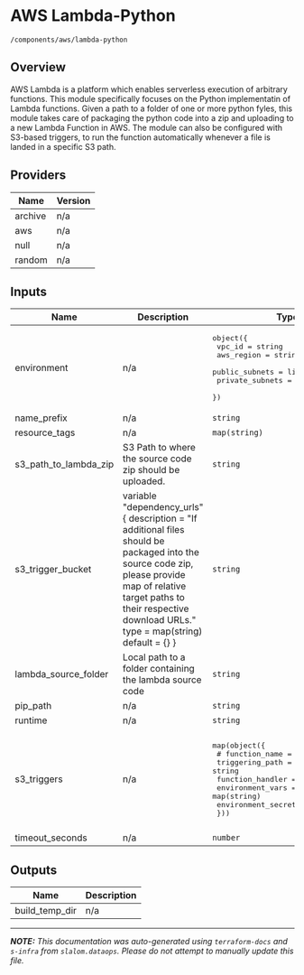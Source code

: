 
# AWS Lambda-Python

`/components/aws/lambda-python`

## Overview


AWS Lambda is a platform which enables serverless execution of arbitrary functions. This module specifically focuses on the
Python implementatin of Lambda functions. Given a path to a folder of one or more python fyles, this module takes care of
packaging the python code into a zip and uploading to a new Lambda Function in AWS. The module can also be configured with
S3-based triggers, to run the function automatically whenever a file is landed in a specific S3 path.

## Providers

| Name | Version |
|------|---------|
| archive | n/a |
| aws | n/a |
| null | n/a |
| random | n/a |

## Inputs

| Name | Description | Type | Default | Required |
|------|-------------|------|---------|:-----:|
| environment | n/a | <pre>object({<br>    vpc_id          = string<br>    aws_region      = string<br>    public_subnets  = list(string)<br>    private_subnets = list(string)<br>  })</pre> | n/a | yes |
| name\_prefix | n/a | `string` | n/a | yes |
| resource\_tags | n/a | `map(string)` | n/a | yes |
| s3\_path\_to\_lambda\_zip | S3 Path to where the source code zip should be uploaded. | `string` | n/a | yes |
| s3\_trigger\_bucket | variable "dependency\_urls" { description = "If additional files should be packaged into the source code zip, please provide map of relative target paths to their respective download URLs." type        = map(string) default     = {} } | `string` | n/a | yes |
| lambda\_source\_folder | Local path to a folder containing the lambda source code | `string` | `"resources/fn_log"` | no |
| pip\_path | n/a | `string` | `"pip3"` | no |
| runtime | n/a | `string` | `"python3.8"` | no |
| s3\_triggers | n/a | <pre>map(object({<br>    # function_name       = string<br>    triggering_path     = string<br>    function_handler    = string<br>    environment_vars    = map(string)<br>    environment_secrets = map(string)<br>  }))</pre> | <pre>{<br>  "fn_log": {<br>    "environment_secrets": {},<br>    "environment_vars": {},<br>    "function_handler": "main.lambda_handler",<br>    "triggering_path": "*"<br>  }<br>}</pre> | no |
| timeout\_seconds | n/a | `number` | `300` | no |

## Outputs

| Name | Description |
|------|-------------|
| build\_temp\_dir | n/a |

---------------------

_**NOTE:** This documentation was auto-generated using
`terraform-docs` and `s-infra` from `slalom.dataops`.
Please do not attempt to manually update this file._
